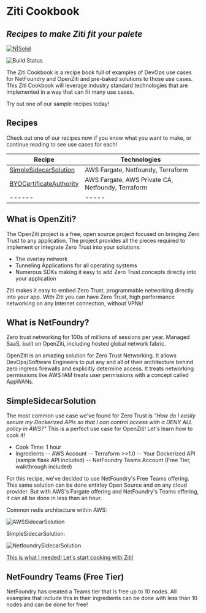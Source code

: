 # Ziti Cookbook
## _Recipes to make Ziti fit your palete_

[![N|Solid](https://cldup.com/dTxpPi9lDf.thumb.png)](https://netfoundry.io/)

![Build Status](https://travis-ci.org/joemccann/dillinger.svg?branch=master)

The Ziti Cookbook is a recipe book full of examples of DevOps use cases for NetFoundry and OpenZiti and pre-baked solutions to those use cases. This Ziti Cookbook will leverage industry standard technologies that are implemented in a way that can fit many use cases.

Try out one of our sample recipes today!

## Recipes

Check out one of our recipes now if you know what you want to make, or continue reading to see use cases for each!

| Recipe | Technologies |
| ------ | ----- |
| [SimpleSidecarSolution](SimpleSidecarSolution/README.md)| AWS Fargate, Netfoundy, Terraform |
| [BYOCertificateAuthority](BYOCertificateAuthority/README.md)| AWS Fargate, AWS Private CA, Netfoundy, Terraform |
| ------ | ----- |

## What is OpenZiti?
The OpenZiti project is a free, open source project focused on bringing Zero Trust to any application. The project provides all the pieces required to implement or integrate Zero Trust into your solutions:

- The overlay network
- Tunneling Applications for all operating systems
- Numerous SDKs making it easy to add Zero Trust concepts directly into your application

Ziti makes it easy to embed Zero Trust, programmable networking directly into your app. With Ziti you can have Zero Trust, high performance networking on any Internet connection, without VPNs!


## What is NetFoundry?
Zero trust networking for 100s of millions of sessions per year. Managed SaaS, built on OpenZiti, including hosted global network fabric.

OpenZiti is an amazing solution for Zero Trust Networking. It allows DevOps/Software Engineers to put any and all of their architecture behind zero ingress firewalls and explicitly determine access. It treats networking permissions like AWS IAM treats user permissions with a concept called AppWANs. 

## SimpleSidecarSolution
The most common use case we've found for Zero Trust is _"How do I easily secure my Dockerized APIs so that I can control access with a DENY ALL policy in AWS?"_ This is a perfect use case for OpenZiti! Let's learn how to cook it!

- Cook Time: 1 hour
- Ingredients
-- AWS Account
-- Terraform >=1.0
-- Your Dockerized API (sample flask API included)
-- NetFoundry Teams Account (Free Tier, walkthrough included)

For this recipe, we've decided to use NetFoundry's Free Teams offering. This same solution can be done entirley Open Source and on any cloud provider. But with AWS's Fargate offering and NetFoundry's Teams offering, it can all be done in less than an hour. 

Common redis architecture within AWS:

![AWSSidecarSolution](Images/aws_sidecar_solution.png)

SimpleSidecarSolution:

![NetfoundrySidecarSolution](Images/netfoundry_simple_sidecar_solution.png)

[This is what I needed! Let's start cooking with Ziti!](SimpleSidecarSolution/README.md)


## NetFoundry Teams (Free Tier)

NetFoundry has created a Teams tier that is free up to 10 nodes. All examples that include this in their ingredients can be done with less than 10 nodes and can be done for free!

